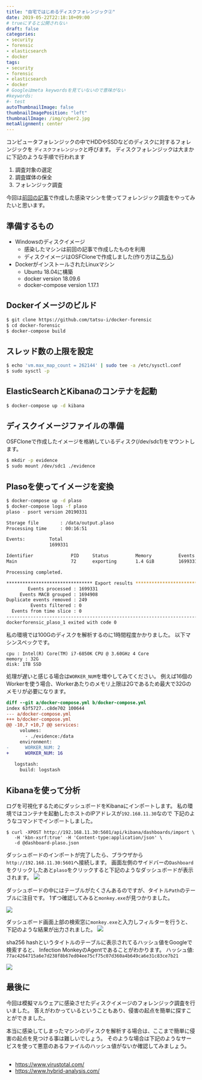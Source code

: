 ```yaml
---
title: "自宅ではじめるディスクフォレンジック②"
date: 2019-05-22T22:18:10+09:00
# trueにすると公開されない
draft: false
categories:
- security
- forensic
- elasticsearch
- docker
tags:
- security
- forensic
- elasticsearch
- docker
# Googleはmeta keywordsを見ていないので意味がない
#keywords:
#- test
autoThumbnailImage: false
thumbnailImagePosition: "left"
thumbnailImage: /img/cyber2.jpg
metaAlignment: center
---
```

コンピュータフォレンジックの中でHDDやSSDなどのディスクに対するフォレンジックを
`ディスクフォレンジック`と呼びます。
ディスクフォレンジックは大まかに下記のような手順で行われます

1. 調査対象の選定
1. 調査媒体の保全
1. フォレンジック調査

今回は[前回の記事](/2019/05/infectionmonkey/)で作成した感染マシンを使ってフォレンジック調査をやってみたいと思います。

<!--more-->

## 準備するもの
* Windowsのディスクイメージ
    * 感染したマシンは前回の記事で作成したものを利用
    * ディスクイメージはOSFCloneで作成しました(作り方は[こちら](/2019/05/diskforensic/))
* DockerがインストールされたLinuxマシン
    * Ubuntu 18.04に構築
    * docker version 18.09.6
    * docker-compose version 1.17.1

## Dockerイメージのビルド
```bash
$ git clone https://github.com/tatsu-i/docker-forensic
$ cd docker-forensic
$ docker-compose build
```

## スレッド数の上限を設定
```bash
$ echo 'vm.max_map_count = 262144' | sudo tee -a /etc/sysctl.conf
$ sudo sysctl -p
```

## ElasticSearchとKibanaのコンテナを起動
```bash
$ docker-compose up -d kibana
```

## ディスクイメージファイルの準備
OSFCloneで作成したイメージを格納しているディスク(/dev/sdc1)をマウントします。

```bash
$ mkdir -p evidence
$ sudo mount /dev/sdc1 ./evidence
```

## Plasoを使ってイメージを変換
```bash
$ docker-compose up -d plaso
$ docker-compose logs -f plaso
plaso - psort version 20190331

Storage file		: /data/output.plaso
Processing time		: 00:16:51

Events:         Total
                1699331

Identifier              PID     Status          Memory          Events          Tags            Reports
Main                    72      exporting       1.4 GiB         1699331 (0)     0 (0)           0 (0)

Processing completed.

******************************** Export results ********************************
        Events processed : 1699331
     Events MACB grouped : 1694908
Duplicate events removed : 249
         Events filtered : 0
  Events from time slice : 0
--------------------------------------------------------------------------------
dockerforensic_plaso_1 exited with code 0

```
私の環境では100Gのディスクを解析するのに1時間程度かかりました。
以下マシンスペックです。
```
cpu : Intel(R) Core(TM) i7-6850K CPU @ 3.60GHz 4 Core
memory : 32G
disk: 1TB SSD

```

処理が遅いと感じる場合は`WORKER_NUM`を増やしてみてください。
例えば16個のWorkerを使う場合、Workerあたりのメモリ上限は2Gであるため最大で32Gのメモリが必要になります。
```diff
diff --git a/docker-compose.yml b/docker-compose.yml
index 63f5727..c8de702 100644
--- a/docker-compose.yml
+++ b/docker-compose.yml
@@ -10,7 +10,7 @@ services:
     volumes:
       - ./evidence:/data
     environment:
-      WORKER_NUM: 2
+      WORKER_NUM: 16
 
   logstash:
     build: logstash
```

## Kibanaを使って分析

ログを可視化するためにダッシュボードをKibanaにインポートします。
私の環境ではコンテナを起動したホストのIPアドレスが`192.168.11.30`なので
下記のようなコマンドでインポートしました。
```
$ curl -XPOST http://192.168.11.30:5601/api/kibana/dashboards/import \ 
   -H 'kbn-xsrf:true' -H 'Content-type:application/json' \
   -d @dashboard-plaso.json
```
ダッシュボードのインポートが完了したら、ブラウザから`http://192.168.11.30:5601`へ接続します。
画面左側のサイドバーの`Dashboard`をクリックしたあと`plaso`をクリックすると下記のようなダッシュボードが表示されます。
![](https://i.imgur.com/hpuq4WA.png)

ダッシュボードの中にはテーブルがたくさんあるのですが、タイトル`Path`のテーブルに注目です。
1ずつ確認してみると`monkey.exe`が見つかりました。

![](https://i.imgur.com/RxmPXXN.png)

ダッシュボード画面上部の検索窓に`monkey.exe`と入力しフィルターを行うと、下記のような結果が出力されました。
![](https://i.imgur.com/rj1QsGf.png)

sha256 hashというタイトルのテーブルに表示されてるハッシュ値をGoogleで検索すると、
Infection MonkeyのAgentであることがわかります。
ハッシュ値: `77ac4264715a6e7d238f8b67ed04ee75cf75c07d360a4b649ca6e31c83ce7b21`

![](https://i.imgur.com/qxH064V.png)

## 最後に
今回は模擬マルウェアに感染させたディスクイメージのフォレンジック調査を行いました。
答えがわかっているということもあり、侵害の起点を簡単に探すことができました。

本当に感染してしまったマシンのディスクを解析する場合は、ここまで簡単に侵害の起点を見つける事は難しいでしょう。
そのような場合は下記のようなサービスを使って悪意のあるファイルのハッシュ値がないか確認してみましょう。<br><br>

* https://www.virustotal.com/
* https://www.hybrid-analysis.com/
